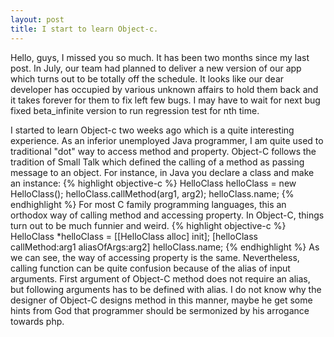 ```yaml
---
layout: post
title: I start to learn Object-c.
---
```


Hello, guys, I missed you so much. It has been two months since my last post. In July, our team had planned to deliver a new version of our app which turns out to be totally off the schedule. It looks like our dear developer has occupied by various unknown affairs to hold them back and it takes forever for them to fix left few bugs. I may have to wait for next bug fixed beta_infinite version to run regression test for nth time.

I started to learn Object-c two weeks ago which is a quite interesting experience. As an inferior unemployed Java programmer, I am quite used to traditional "dot" way to access method and property. Object-C follows the tradition of Small Talk which defined the calling of a method as passing message to an object. For instance, in Java you declare a class and make an instance:
  	     	  {% highlight objective-c %}
  	     	  HelloClass helloClass = new HelloClass();
		  helloClass.callMethod(arg1, arg2);
		  helloClass.name;
		  {% endhighlight %}
For most C family programming languages, this an orthodox way of calling method and accessing property. In Object-C, things turn out to be much funnier and weird.
    	   	  {% highlight objective-c %}
     	   	  HelloClass *helloClass = [[HelloClass alloc] init];
		  [helloClass callMethod:arg1 aliasOfArgs:arg2]
  		  helloClass.name;
		  {% endhighlight %}
As we can see, the way of accessing property is the same. Nevertheless, calling function can be quite confusion because of the alias of input arguments. First argument of Object-C method does not require an alias, but following arguments has to be defined with alias. I do not know why the designer of Object-C designs method in this manner, maybe he get some hints from God that programmer should be sermonized by his arrogance towards php.
